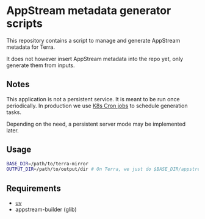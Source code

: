 # AppStream metadata generator scripts

This repository contains a script to manage and generate AppStream metadata for Terra.

It does not however insert AppStream metadata into the repo yet, only generate them from inputs.

## Notes

This application is not a persistent service. It is meant to be run once periodically.
In production we use [K8s Cron jobs](https://kubernetes.io/docs/concepts/workloads/controllers/cron-jobs/)
to schedule generation tasks.

Depending on the need, a persistent server mode may be implemented later.

## Usage

```bash
BASE_DIR=/path/to/terra-mirror
OUTPUT_DIR=/path/to/output/dir # On Terra, we just do $BASE_DIR/appstream
```

## Requirements

- [uv](https://astral.sh/uv)
- appstream-builder (glib)

